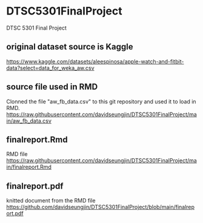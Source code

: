 # DTSC5301FinalProject
DTSC 5301 Final Project

## original dataset source is Kaggle
https://www.kaggle.com/datasets/aleespinosa/apple-watch-and-fitbit-data?select=data_for_weka_aw.csv

## source file used in RMD
Clonned the file "aw_fb_data.csv" to this git repository and used it to load in RMD.
https://raw.githubusercontent.com/davidseungjin/DTSC5301FinalProject/main/aw_fb_data.csv

## finalreport.Rmd
RMD file
https://raw.githubusercontent.com/davidseungjin/DTSC5301FinalProject/main/finalreport.Rmd

## finalreport.pdf
knitted document from the RMD file
https://github.com/davidseungjin/DTSC5301FinalProject/blob/main/finalreport.pdf
